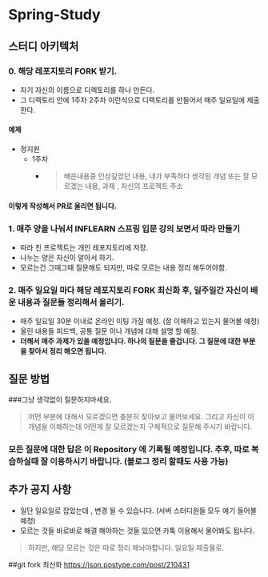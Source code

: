 # Spring-Study

## 스터디 아키텍처

### 0. 해당 레포지토리 FORK 받기.
- 자기 자신의 이름으로 디렉토리를 하나 만든다.
- 그 디렉토리 안에 1주차 2주차 이런식으로 디렉토리를 만들어서 매주 일요일에 제출한다. 

#### 예제 
- 정지원
  - 1주차
    - > 배운내용중 인상깊었던 내용, 내가 부족하다 생각된 개념 또는 잘 모르겠는 내용, 과제 , 자신의 프로젝트 주소 

#### 이렇게 작성해서 PR로 올리면 됩니다.

### 1. 매주 양을 나눠서 INFLEARN 스프링 입문 강의 보면서 따라 만들기 
- 따라 친 프로젝트는 개인 레포지토리에 저장.
- 나누는 양은 자신이 알아서 하기. 
- 모르는건 그때그때 질문해도 되지만, 따로 모르는 내용 정리 해두어야함.

### 2. 매주 일요일 마다 해당 레포지토리 FORK 최신화 후, 일주일간 자신이 배운 내용과 질문들 정리해서 올리기.
- 매주 일요일 30분 이내로 온라인 미팅 가질 예정. (잘 이해하고 있는지 물어볼 예정)
- 올린 내용들 피드백, 공통 질문 이나 개념에 대해 설명 할 예정.
- **더해서 매주 과제가 있을 예정입니다. 하나의 질문을 줄겁니다. 그 질문에 대한 부분을 찾아서 정리 해오면 됩니다.**

## 질문 방법
###그냥 생각없이 질문하지마세요.
> 어떤 부분에 대해서 모르겠으면 충분히 찾아보고 물어보세요. 그리고 자신이 이개념을 이해하는데 어떤게 잘 모르겠는지 구체적으로 질문해 주시기 바랍니다.
### 모든 질문에 대한 답은 이 Repository 에 기록될 예정입니다. 추후, 따로 복습하실때 잘 이용하시기 바랍니다. (블로그 정리 할때도 사용 가능)

## 추가 공지 사항
- 일단 일요일로 잡았는데 , 변경 될 수 있습니다. (서버 스터디원들 모두 얘기 들어볼 예정)
- 모르는 것들 바로바로 해결 해야하는 것들 있으면 카톡 이용해서 물어봐도 됩니다. 
>하지만, 해당 모르는 것은 따로 정리 해놔야합니다. 일요일 제출물로.


##git fork 최신화
https://json.postype.com/post/210431
